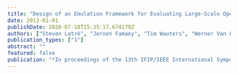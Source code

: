 ```yaml
---
title: "Design of an Emulation Framework for Evaluating Large-Scale Open Content Aware Networks"
date: 2013-01-01
publishDate: 2020-07-18T15:35:17.674179Z
authors: ["Steven Latré", "Jeroen Famaey", "Tim Wauters", "Werner Van Leekwijck", "Filip De Turck"]
publication_types: ["1"]
abstract: ""
featured: false
publication: "*In proceedings of the 13th IFIP/IEEE International Symposium on Integrated Network Management (IM)*"
---
```


